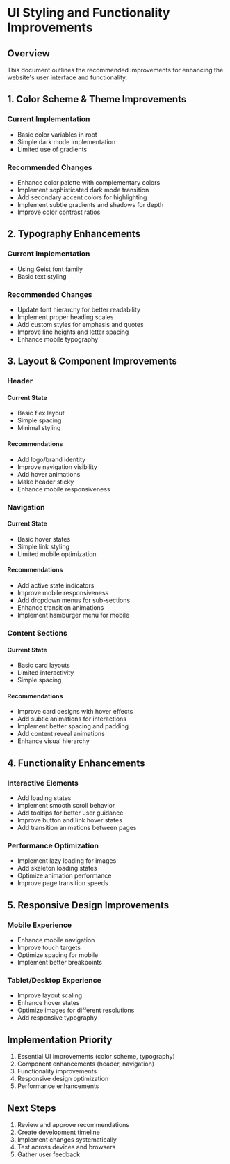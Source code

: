 # UI Styling and Functionality Improvements

## Overview
This document outlines the recommended improvements for enhancing the website's user interface and functionality.

## 1. Color Scheme & Theme Improvements

### Current Implementation
- Basic color variables in root
- Simple dark mode implementation
- Limited use of gradients

### Recommended Changes
- Enhance color palette with complementary colors
- Implement sophisticated dark mode transition
- Add secondary accent colors for highlighting
- Implement subtle gradients and shadows for depth
- Improve color contrast ratios

## 2. Typography Enhancements

### Current Implementation
- Using Geist font family
- Basic text styling

### Recommended Changes
- Update font hierarchy for better readability
- Implement proper heading scales
- Add custom styles for emphasis and quotes
- Improve line heights and letter spacing
- Enhance mobile typography

## 3. Layout & Component Improvements

### Header
#### Current State
- Basic flex layout
- Simple spacing
- Minimal styling

#### Recommendations
- Add logo/brand identity
- Improve navigation visibility
- Add hover animations
- Make header sticky
- Enhance mobile responsiveness

### Navigation
#### Current State
- Basic hover states
- Simple link styling
- Limited mobile optimization

#### Recommendations
- Add active state indicators
- Improve mobile responsiveness
- Add dropdown menus for sub-sections
- Enhance transition animations
- Implement hamburger menu for mobile

### Content Sections
#### Current State
- Basic card layouts
- Limited interactivity
- Simple spacing

#### Recommendations
- Improve card designs with hover effects
- Add subtle animations for interactions
- Implement better spacing and padding
- Add content reveal animations
- Enhance visual hierarchy

## 4. Functionality Enhancements

### Interactive Elements
- Add loading states
- Implement smooth scroll behavior
- Add tooltips for better user guidance
- Improve button and link hover states
- Add transition animations between pages

### Performance Optimization
- Implement lazy loading for images
- Add skeleton loading states
- Optimize animation performance
- Improve page transition speeds

## 5. Responsive Design Improvements

### Mobile Experience
- Enhance mobile navigation
- Improve touch targets
- Optimize spacing for mobile
- Implement better breakpoints

### Tablet/Desktop Experience
- Improve layout scaling
- Enhance hover states
- Optimize images for different resolutions
- Add responsive typography

## Implementation Priority
1. Essential UI improvements (color scheme, typography)
2. Component enhancements (header, navigation)
3. Functionality improvements
4. Responsive design optimization
5. Performance enhancements

## Next Steps
1. Review and approve recommendations
2. Create development timeline
3. Implement changes systematically
4. Test across devices and browsers
5. Gather user feedback
